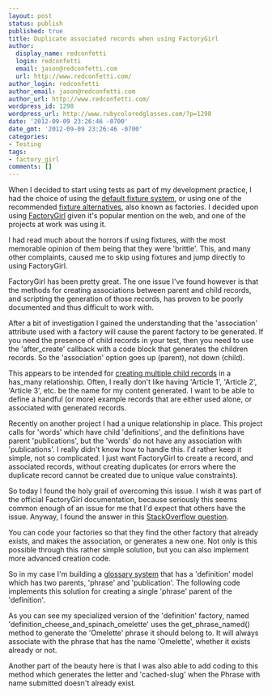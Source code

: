 ```yaml
---
layout: post
status: publish
published: true
title: Duplicate associated records when using FactoryGirl
author:
  display_name: redconfetti
  login: redconfetti
  email: jason@redconfetti.com
  url: http://www.redconfetti.com/
author_login: redconfetti
author_email: jason@redconfetti.com
author_url: http://www.redconfetti.com/
wordpress_id: 1298
wordpress_url: http://www.rubycoloredglasses.com/?p=1298
date: '2012-09-09 23:26:46 -0700'
date_gmt: '2012-09-09 23:26:46 -0700'
categories:
- Testing
tags:
- factory_girl
comments: []
---
```

<p>When I decided to start using tests as part of my development practice, I had the choice of using the <a title="The Low Down on Fixtures" href="http://guides.rubyonrails.org/testing.html#the-low-down-on-fixtures" target="_blank">default fixture system</a>, or using one of the recommended <a href="https://www.ruby-toolbox.com/categories/rails_fixture_replacement" target="_blank">fixture alternatives</a>, also known as factories. I decided upon using <a href="https://github.com/thoughtbot/factory_girl/" target="_blank">FactoryGirl</a> given it's popular mention on the web, and one of the projects at work was using it.</p>
<p>I had read much about the horrors if using fixtures, with the most memorable opinion of them being that they were 'brittle'. This, and many other complaints, caused me to skip using fixtures and jump directly to using FactoryGirl.</p>
<p>FactoryGirl has been pretty great. The one issue I've found however is that the methods for creating associations between parent and child records, and scripting the generation of those records, has proven to be poorly documented and thus difficult to work with.</p>
<p>After a bit of investigation I gained the understanding that the 'association' attribute used with a factory will cause the parent factory to be generated. If you need the presence of child records in your test, then you need to use the 'after_create' callback with a code block that generates the children records. So the 'association' option goes up (parent), not down (child).</p>
<p>This appears to be intended for <a href="https://github.com/thoughtbot/factory_girl/blob/master/GETTING_STARTED.md#associations" target="_blank">creating multiple child records</a> in a has_many relationship. Often, I really don't like having 'Article 1', 'Article 2', 'Article 3', etc. be the name for my content generated. I want to be able to define a handful (or more) example records that are either used alone, or associated with generated records.</p>
<p>Recently on another project I had a unique relationship in place. This project calls for 'words' which have child 'definitions', and the definitions have parent 'publications', but the 'words' do not have any association with 'publications'. I really didn't know how to handle this. I'd rather keep it simple, not so complicated. I just want FactoryGirl to create a record, and associated records, without creating duplicates (or errors where the duplicate record cannot be created due to unique value constraints).</p>
<p>So today I found the holy grail of overcoming this issue. I wish it was part of the official FactoryGirl documentation, because seriously this seems common enough of an issue for me that I'd expect that others have the issue. Anyway, I found the answer in this <a href="http://stackoverflow.com/questions/7145256/find-or-create-record-through-factory-girl-association" target="_blank">StackOverflow question</a>.</p>
<p>You can code your factories so that they find the other factory that already exists, and makes the association, or generates a new one. Not only is this possible through this rather simple solution, but you can also implement more advanced creation code.</p>
<p>So in my case I'm building a <a href="http://glossary.ahalmaas.com/" target="_blank">glossary system</a> that has a 'definition' model which has two parents, 'phrase' and 'publication'. The following code implements this solution for creating a single 'phrase' parent of the 'definition'.</p>
<p><script src="https://gist.github.com/redconfetti/6255612.js"></script></p>
<p>As you can see my specialized version of the 'definition' factory, named 'definition_cheese_and_spinach_omelette' uses the get_phrase_named() method to generate the 'Omelette' phrase it should belong to. It will always associate with the phrase that has the name 'Omelette', whether it exists already or not.</p>
<p>Another part of the beauty here is that I was also able to add coding to this method which generates the letter and 'cached-slug' when the Phrase with name submitted doesn't already exist.</p>
